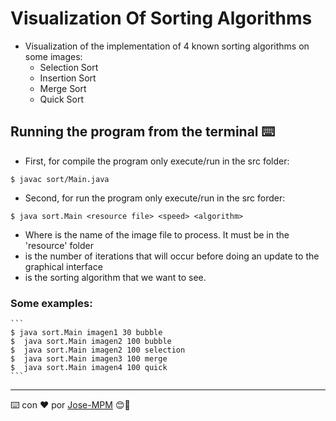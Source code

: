 # Visualization Of Sorting Algorithms

* Visualization of the implementation of 4 known sorting algorithms on some images:
    - Selection Sort
    - Insertion Sort
    - Merge Sort
    - Quick Sort

## Running the program from the terminal ⌨️

* First, for compile the program only execute/run in the src folder: 

```
$ javac sort/Main.java
```

* Second, for run the program only execute/run in the src forder: 

```
$ java sort.Main <resource file> <speed> <algorithm>
```

 - Where <resource file> is the name of the image file to process. It must be in the 'resource' folder
 - <speed> is the number of iterations that will occur before doing an update to the graphical interface
 - <algorithm> is the sorting algorithm that we want to see.

 ### Some examples:
    ```
    $ java sort.Main imagen1 30 bubble
    $  java sort.Main imagen2 100 bubble
    $  java sort.Main imagen2 100 selection
    $  java sort.Main imagen3 100 merge
    $  java sort.Main imagen4 100 quick
    ```
---
⌨️ con ❤️ por [Jose-MPM](https://github.com/Jose-MPM) 😊🔧

